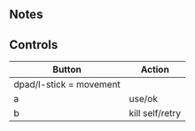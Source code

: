 
## Notes

## Controls

|Button| Action |
|--|--|
| dpad/l-stick = movement |
| a| use/ok |
| b| kill self/retry |